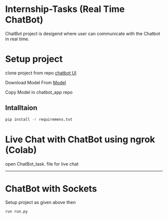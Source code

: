 # Internship-Tasks (Real Time ChatBot)
ChatBot project is desigend where user can communicate with the Chatbot in real time.

# Setup project
  
  clone project from repo
  [chatbot UI](https://github.com/USTAADCOM/chatbot_task.git)
  
  Download Model From
  [Model](https://drive.google.com/file/d/157cGLz6s94la0G8bdzxxTOo3D7ckHB1w/view?usp=sharing) 

  Copy Model in chatbot_app repo
## Intalltaion

```bash
pip install -r requiremens.txt
```
# Live Chat with ChatBot using ngrok (Colab)
open ChatBot_task. file for live chat
_______________________________________
# ChatBot with Sockets 
Setup project as given above then 
```code
run run.py
```
